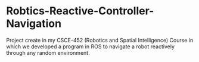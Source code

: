 # Robtics-Reactive-Controller-Navigation
Project create in my CSCE-452 (Robotics and Spatial Intelligence) Course in which we developed a program in ROS to navigate a robot reactively through any random environment.
